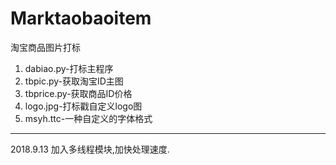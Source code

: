 # Marktaobaoitem
淘宝商品图片打标

1. dabiao.py-打标主程序
2. tbpic.py-获取淘宝ID主图
3. tbprice.py-获取商品ID价格
4. logo.jpg-打标戳自定义logo图
5. msyh.ttc-一种自定义的字体格式

-------------------------
2018.9.13 加入多线程模块,加快处理速度.
